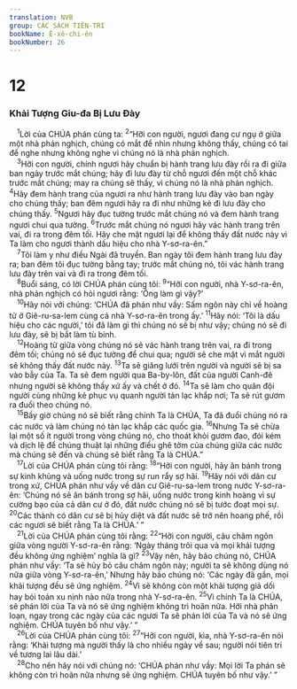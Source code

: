```yaml
---
translation: NVB
group: CÁC SÁCH TIÊN-TRI
bookName: Ê-xê-chi-ên 
bookNumber: 26
---
```


<div class="title"><h1>12</h1><h3>Khải Tượng Giu-đa Bị Lưu Đày </h3></div>
<span class="verse exe_12_1"> <sup>1</sup>Lời của CHÚA phán cùng ta: </span>
<span class="verse exe_12_2"><sup>2</sup>“Hỡi con người, ngươi đang cư ngụ ở giữa một nhà phản nghịch, chúng có mắt để nhìn nhưng không thấy, chúng có tai để nghe nhưng không nghe vì chúng nó là nhà phản nghịch. <br/></span>
<span class="verse exe_12_3"> <sup>3</sup>Hỡi con người, chính ngươi hãy chuẩn bị hành trang lưu đày rồi ra đi giữa ban ngày trước mắt chúng; hãy đi lưu đày từ chỗ ngươi đến một chỗ khác trước mắt chúng; may ra chúng sẽ thấy, vì chúng nó là nhà phản nghịch. </span>
<span class="verse exe_12_4"><sup>4</sup>Hãy đem hành trang của ngươi ra như hành trang lưu đày vào ban ngày cho chúng thấy; ban đêm ngươi hãy ra đi như những kẻ đi lưu đày cho chúng thấy. </span>
<span class="verse exe_12_5"><sup>5</sup>Ngươi hãy đục tường trước mắt chúng nó và đem hành trang ngươi chui qua tường. </span>
<span class="verse exe_12_6"><sup>6</sup>Trước mắt chúng nó ngươi hãy vác hành trang trên vai, đi ra trong đêm tối. Hãy che mặt ngươi lại để không thấy đất nước này vì Ta làm cho ngươi thành dấu hiệu cho nhà Y-sơ-ra-ên.” <br/></span>
<span class="verse exe_12_7"> <sup>7</sup>Tôi làm y như điều Ngài đã truyền. Ban ngày tôi đem hành trang lưu đày ra; ban đêm tôi đục tường bằng tay; trước mắt chúng nó, tôi vác hành trang lưu đày trên vai và đi ra trong đêm tối. <br/></span>
<span class="verse exe_12_8"> <sup>8</sup>Buổi sáng, có lời CHÚA phán cùng tôi: </span>
<span class="verse exe_12_9"><sup>9</sup>“Hỡi con người, nhà Y-sơ-ra-ên, nhà phản nghịch có hỏi ngươi rằng: ‘Ông làm gì vậy?’ <br/></span>
<span class="verse exe_12_10"> <sup>10</sup>Hãy nói với chúng: ‘CHÚA đã phán như vầy: Sấm ngôn này chỉ về hoàng tử ở Giê-ru-sa-lem cùng cả nhà Y-sơ-ra-ên trong ấy.’ </span>
<span class="verse exe_12_11"><sup>11</sup>Hãy nói: ‘Tôi là dấu hiệu cho các người,’ tôi đã làm gì thì chúng nó sẽ bị như vậy; chúng nó sẽ đi lưu đày, sẽ bị bắt làm tù binh. <br/></span>
<span class="verse exe_12_12"> <sup>12</sup>Hoàng tử giữa vòng chúng nó sẽ vác hành trang trên vai, ra đi trong đêm tối; chúng nó sẽ đục tường để chui qua; người sẽ che mặt vì mắt người sẽ không thấy đất nước này. </span>
<span class="verse exe_12_13"><sup>13</sup>Ta sẽ giăng lưới trên người và người sẽ bị sa vào bẫy của Ta. Ta sẽ đem người qua Ba-by-lôn, đất của người Canh-đê nhưng người sẽ không thấy xứ ấy và chết ở đó. </span>
<span class="verse exe_12_14"><sup>14</sup>Ta sẽ làm cho quân đội người cùng những kẻ phục vụ quanh người tản lạc khắp nơi; Ta sẽ rút gươm ra đuổi theo chúng nó. <br/></span>
<span class="verse exe_12_15"> <sup>15</sup>Bấy giờ chúng nó sẽ biết rằng chính Ta là CHÚA, Ta đã đuổi chúng nó ra các nước và làm chúng nó tản lạc khắp các quốc gia. </span>
<span class="verse exe_12_16"><sup>16</sup>Nhưng Ta sẽ chừa lại một số ít người trong vòng chúng nó, cho thoát khỏi gươm đao, đói kém và dịch lệ để chúng thuật lại những điều ghê tởm của chúng giữa các nước mà chúng sẽ đến và chúng sẽ biết rằng Ta là CHÚA.” <br/></span>
<span class="verse exe_12_17"> <sup>17</sup>Lời của CHÚA phán cùng tôi rằng: </span>
<span class="verse exe_12_18"><sup>18</sup>“Hỡi con người, hãy ăn bánh trong sự kinh khủng và uống nước trong sự run rẩy sợ hãi. </span>
<span class="verse exe_12_19"><sup>19</sup>Hãy nói với dân cư trong xứ, CHÚA phán như vầy về dân cư Giê-ru-sa-lem trong nước Y-sơ-ra-ên: ‘Chúng nó sẽ ăn bánh trong sợ hãi, uống nước trong kinh hoàng vì sự cường bạo của cả dân cư ở đó, đất nước chúng nó sẽ bị tước đoạt mọi sự. </span>
<span class="verse exe_12_20"><sup>20</sup>Các thành có dân cư sẽ bị hủy diệt và đất nước sẽ trở nên hoang phế, rồi các ngươi sẽ biết rằng Ta là CHÚA.’ ” <br/></span>
<span class="verse exe_12_21"> <sup>21</sup>Lời của CHÚA phán cùng tôi rằng: </span>
<span class="verse exe_12_22"><sup>22</sup>“Hỡi con người, câu châm ngôn giữa vòng người Y-sơ-ra-ên rằng: ‘Ngày tháng trôi qua và mọi khải tượng đều không ứng nghiệm’ nghĩa là gì? </span>
<span class="verse exe_12_23"><sup>23</sup>Vậy nên, hãy bảo chúng nó, CHÚA phán như vầy: ‘Ta sẽ hủy bỏ câu châm ngôn này; người ta sẽ không dùng nó nữa giữa vòng Y-sơ-ra-ên,’ Nhưng hãy bảo chúng nó: ‘Các ngày đã gần, mọi khải tượng đều sẽ ứng nghiệm. </span>
<span class="verse exe_12_24"><sup>24</sup>Vì sẽ không còn một khải tượng giả dối hay bói toán xu nịnh nào nữa trong nhà Y-sơ-ra-ên. </span>
<span class="verse exe_12_25"><sup>25</sup>Vì chính Ta là CHÚA, sẽ phán lời của Ta và nó sẽ ứng nghiệm không trì hoãn nữa. Hỡi nhà phản loạn, ngay trong các ngày của các ngươi Ta sẽ phán lời của Ta và nó sẽ ứng nghiệm. CHÚA tuyên bố như vậy.’ ” <br/></span>
<span class="verse exe_12_26"> <sup>26</sup>Lời của CHÚA phán cùng tôi: </span>
<span class="verse exe_12_27"><sup>27</sup>“Hỡi con người, kìa, nhà Y-sơ-ra-ên nói rằng: ‘Khải tượng mà người thấy là cho nhiều ngày về sau; người nói tiên tri về tương lai lâu dài.’ <br/></span>
<span class="verse exe_12_28"> <sup>28</sup>Cho nên hãy nói với chúng nó: ‘CHÚA phán như vầy: Mọi lời Ta phán sẽ không còn trì hoãn nữa nhưng sẽ ứng nghiệm. CHÚA tuyên bố như vậy.’ ” <br/></span>
